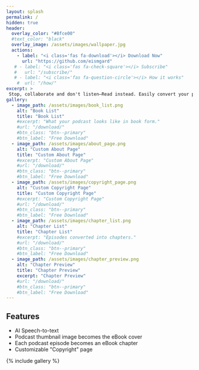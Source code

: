 ```yaml
---
layout: splash
permalink: /
hidden: true
header:
  overlay_color: "#8fce00"
  #text_color: "black"
  overlay_image: /assets/images/wallpaper.jpg
  actions:
    - label: "<i class='fas fa-download'></i> Download Now"
      url: "https://github.com/eismgard"
   # - label: "<i class='fas fa-check-square'></i> Subscribe"
   #   url: "/subscribe/"
   # - label: "<i class='fas fa-question-circle'></i> How it works"
    #  url: "/how/"
excerpt: >
 Stop, collaborate and don't listen–Read instead. Easily convert your podcast to an eBook using AI. Help the neurodivergent, deaf, hard of hearing, or people who just like to read.
gallery:
  - image_path: /assets/images/book_list.png
    alt: "Book List"
    title: "Book List"
    #excerpt: "What your podcast looks like in book form."
    #url: "/download/"
    #btn_class: "btn--primary"
    #btn_label: "Free Download"
  - image_path: /assets/images/about_page.png
    alt: "Custom About Page"
    title: "Custom About Page"
    #excerpt: "Custom About Page"
    #url: "/download/"
    #btn_class: "btn--primary"
    #btn_label: "Free Download"
  - image_path: /assets/images/copyright_page.png
    alt: "Custom Copyright Page"
    title: "Custom Copyright Page"
    #excerpt: "Custom Copyright Page"
    #url: "/download/"
    #btn_class: "btn--primary"
    #btn_label: "Free Download"
  - image_path: /assets/images/chapter_list.png
    alt: "Chapter List"
    title: "Chapter List" 
    #excerpt: "Episodes converted into chapters."
    #url: "/download/"
    #btn_class: "btn--primary"
    #btn_label: "Free Download"
  - image_path: /assets/images/chapter_preview.png
    alt: "Chapter Preview"
    title: "Chapter Preview"
    excerpt: "Chapter Preview"
    #url: "/download/"
    #btn_class: "btn--primary"
    #btn_label: "Free Download"
---
```

## Features

* AI Speech-to-text
* Podcast thumbnail image becomes the eBook cover
* Each podcast episode becomes an eBook chapter
* Customizable "Copyright" page

{% include gallery %}
